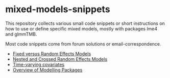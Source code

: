 # mixed-models-snippets

This repository collects various small code snippets or short instructions on how to use or define specific mixed models, mostly with packages lme4 and glmmTMB.

Most code snippets come from forum solutions or email-correspondence.

* [Fixed versus Random Effects Models](https://easystats.github.io/parameters/articles/demean.html)
* [Nested and Crossed Random Effects Models](http://htmlpreview.github.io/?https://github.com/strengejacke/mixed-models-snippets/blob/master/nested_fully-crossed_cross-classified_models.html)
* [Time-varying covariates](http://htmlpreview.github.io/?https://github.com/strengejacke/mixed-models-snippets/blob/master/time-varying-covariates.html)
* [Overview of Modelling Packages](http://htmlpreview.github.io/?https://github.com/strengejacke/mixed-models-snippets/blob/master/overview_modelling_packages.html)

